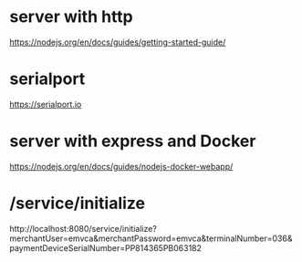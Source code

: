 # server with http 
https://nodejs.org/en/docs/guides/getting-started-guide/  

# serialport
https://serialport.io  

# server with express and Docker
https://nodejs.org/en/docs/guides/nodejs-docker-webapp/  

# /service/initialize
http://localhost:8080/service/initialize?merchantUser=emvca&merchantPassword=emvca&terminalNumber=036&paymentDeviceSerialNumber=PP814365PB063182



